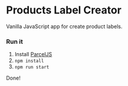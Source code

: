 # Products Label Creator
Vanilla JavaScript app for create product labels.

### Run it
1. Install [ParcelJS](https://parceljs.org/)
2. `npm install`
3. `npm run start`

Done!
